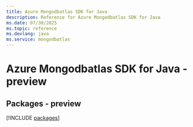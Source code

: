 ```yaml
---
title: Azure Mongodbatlas SDK for Java
description: Reference for Azure Mongodbatlas SDK for Java
ms.date: 07/30/2025
ms.topic: reference
ms.devlang: java
ms.service: mongodbatlas
---
```

# Azure Mongodbatlas SDK for Java - preview
## Packages - preview
[!INCLUDE [packages](mongodbatlas-index.md)]